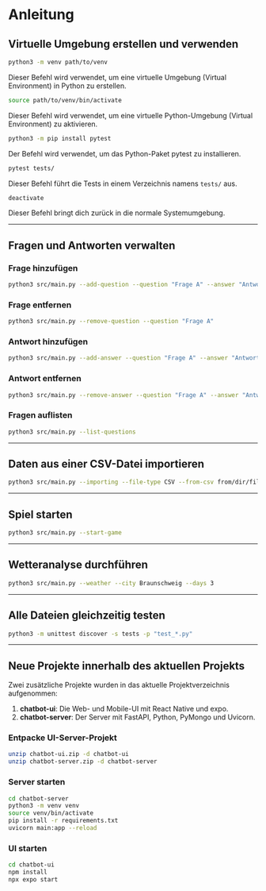 # Anleitung

## Virtuelle Umgebung erstellen und verwenden

```bash
python3 -m venv path/to/venv
```
Dieser Befehl wird verwendet, um eine virtuelle Umgebung (Virtual Environment) in Python zu erstellen.

```bash
source path/to/venv/bin/activate
```
Dieser Befehl wird verwendet, um eine virtuelle Python-Umgebung (Virtual Environment) zu aktivieren.

```bash
python3 -m pip install pytest
```
Der Befehl wird verwendet, um das Python-Paket pytest zu installieren.

```bash
pytest tests/
```
Dieser Befehl führt die Tests in einem Verzeichnis namens `tests/` aus.

```bash
deactivate
```
Dieser Befehl bringt dich zurück in die normale Systemumgebung.

---

## Fragen und Antworten verwalten

### Frage hinzufügen
```bash
python3 src/main.py --add-question --question "Frage A" --answer "Antwort 1"
```

### Frage entfernen
```bash
python3 src/main.py --remove-question --question "Frage A"
```

### Antwort hinzufügen
```bash
python3 src/main.py --add-answer --question "Frage A" --answer "Antwort A 1"
```

### Antwort entfernen
```bash
python3 src/main.py --remove-answer --question "Frage A" --answer "Antwort A 1"
```

### Fragen auflisten
```bash
python3 src/main.py --list-questions
```

---

## Daten aus einer CSV-Datei importieren
```bash
python3 src/main.py --importing --file-type CSV --from-csv from/dir/file.csv --to-csv to/dir/file.csv
```

---

## Spiel starten
```bash
python3 src/main.py --start-game
```

---

## Wetteranalyse durchführen
```bash
python3 src/main.py --weather --city Braunschweig --days 3
```

---

## Alle Dateien gleichzeitig testen
```bash
python3 -m unittest discover -s tests -p "test_*.py"
```

---

## Neue Projekte innerhalb des aktuellen Projekts

Zwei zusätzliche Projekte wurden in das aktuelle Projektverzeichnis aufgenommen:
1. **chatbot-ui**: Die Web- und Mobile-UI mit React Native und expo.
2. **chatbot-server**: Der Server mit FastAPI, Python, PyMongo und Uvicorn.

### Entpacke UI-Server-Projekt
```bash
unzip chatbot-ui.zip -d chatbot-ui
unzip chatbot-server.zip -d chatbot-server
```

### Server starten
```bash
cd chatbot-server
python3 -m venv venv
source venv/bin/activate
pip install -r requirements.txt
uvicorn main:app --reload
```

### UI starten
```bash
cd chatbot-ui
npm install
npx expo start
```

